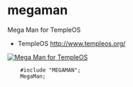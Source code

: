 # megaman
Mega Man for TempleOS

* TempleOS    http://www.templeos.org/

[![Mega Man for TempleOS](http://i.imgur.com/macwt4h.jpg)](https://www.youtube.com/watch?v=Shw93TVYulQ)

```
    #include "MEGAMAN";
    MegaMan;
```
